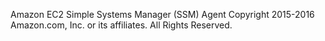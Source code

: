 Amazon EC2 Simple Systems Manager (SSM) Agent
Copyright 2015-2016 Amazon.com, Inc. or its affiliates. All Rights Reserved.

